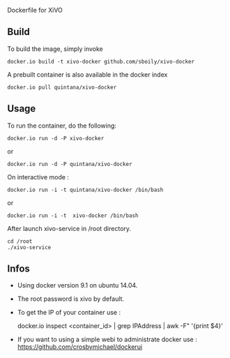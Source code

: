 Dockerfile for XiVO

## Build

To build the image, simply invoke

    docker.io build -t xivo-docker github.com/sboily/xivo-docker

A prebuilt container is also available in the docker index

    docker.io pull quintana/xivo-docker
  
## Usage

To run the container, do the following:

    docker.io run -d -P xivo-docker

or

    docker.io run -d -P quintana/xivo-docker

On interactive mode :

    docker.io run -i -t quintana/xivo-docker /bin/bash

or

    docker.io run -i -t  xivo-docker /bin/bash

After launch xivo-service in /root directory.

    cd /root
    ./xivo-service

## Infos

- Using docker version 9.1 on ubuntu 14.04.
- The root password is xivo by default.
- To get the IP of your container use :

    docker.io inspect <container_id> | grep IPAddress | awk -F\" '{print $4}'

- If you want to using a simple webi to administrate docker use : https://github.com/crosbymichael/dockerui
